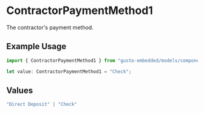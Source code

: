 # ContractorPaymentMethod1

The contractor's payment method.

## Example Usage

```typescript
import { ContractorPaymentMethod1 } from "gusto-embedded/models/components";

let value: ContractorPaymentMethod1 = "Check";
```

## Values

```typescript
"Direct Deposit" | "Check"
```